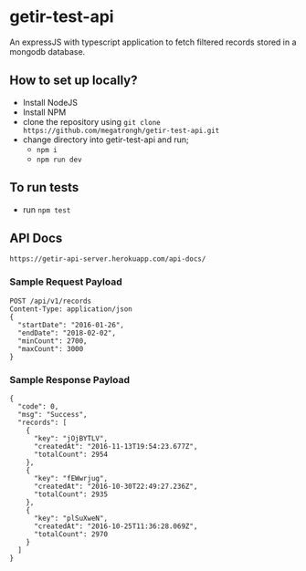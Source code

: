 # getir-test-api

An expressJS with typescript application to fetch filtered records stored in a mongodb database. 

## How to set up locally?

- Install NodeJS
- Install NPM
- clone the repository using `git clone https://github.com/megatrongh/getir-test-api.git`
- change directory into getir-test-api and run;
  - `npm i`
  - `npm run dev`

## To run tests

- run `npm test`

## API Docs
`https://getir-api-server.herokuapp.com/api-docs/`


### Sample Request Payload
```
POST /api/v1/records
Content-Type: application/json
{
  "startDate": "2016-01-26",
  "endDate": "2018-02-02",
  "minCount": 2700,
  "maxCount": 3000
}
```
### Sample Response Payload
```
{
  "code": 0,
  "msg": "Success",
  "records": [
    {
      "key": "jOjBYTLV",
      "createdAt": "2016-11-13T19:54:23.677Z",
      "totalCount": 2954
    },
    {
      "key": "fEWwrjug",
      "createdAt": "2016-10-30T22:49:27.236Z",
      "totalCount": 2935
    },
    {
      "key": "plSuXweN",
      "createdAt": "2016-10-25T11:36:28.069Z",
      "totalCount": 2970
    }
  ]
}
